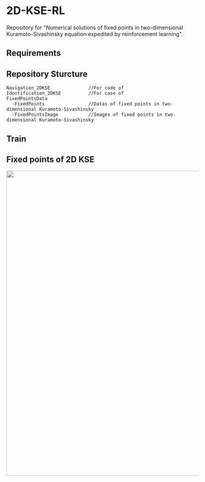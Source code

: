 # 2D-KSE-RL

Repository for "Numerical solutions of fixed points in two-dimensional Kuramoto-Sivashinsky equation expedited by reinforcement learning".

## Requirements



## Repository Sturcture

```
Navigation_2DKSE              //For code of 
Identification_2DKSE          //For case of 
FixedPointsData
  -FixedPoints                //Datas of fixed points in two-dimensional Kuramoto-Sivashinsky 
  -FixedPointsImage           //Images of fixed points in two-dimensional Kuramoto-Sivashinsky
```

## Train



## Fixed points of 2D KSE


<img src="Result_Presentation\Parameters.png" width="800">
